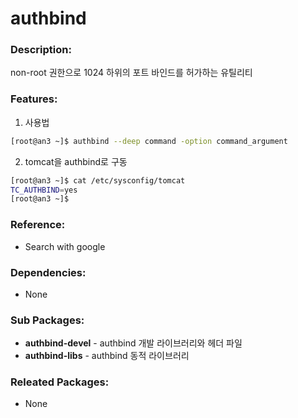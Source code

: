 # authbind

### Description:
non-root 권한으로 1024 하위의 포트 바인드를 허가하는 유틸리티

### Features:
1. 사용법
  ```bash
  [root@an3 ~]$ authbind --deep command -option command_argument
  ```
2. tomcat을 authbind로 구동
  ```bash
  [root@an3 ~]$ cat /etc/sysconfig/tomcat
  TC_AUTHBIND=yes
  [root@an3 ~]$
  ```

### Reference:
* Search with google

### Dependencies:
* None

### Sub Packages:
* **authbind-devel** - authbind 개발 라이브러리와 헤더 파일
* **authbind-libs** - authbind 동적 라이브러리

### Releated Packages:
* None